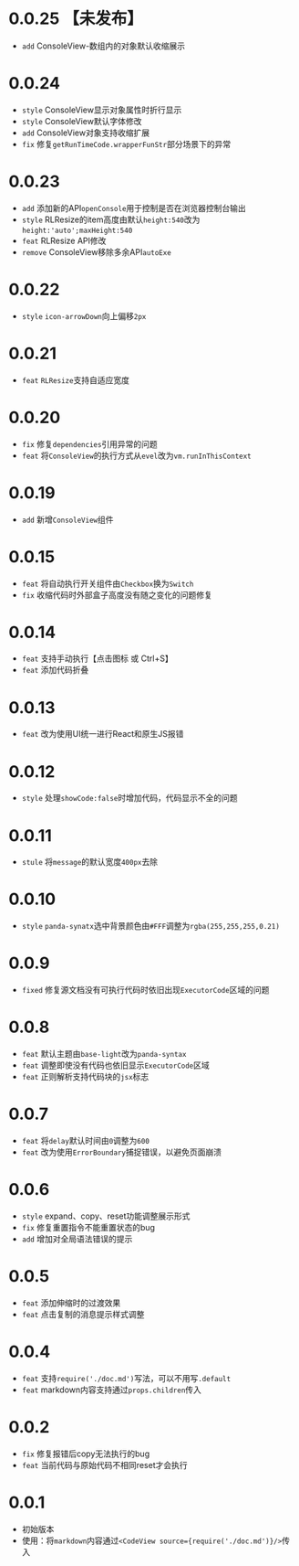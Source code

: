 # 0.0.25 【未发布】
- `add` ConsoleView-数组内的对象默认收缩展示

# 0.0.24
- `style` ConsoleView显示对象属性时折行显示
- `style` ConsoleView默认字体修改
- `add` ConsoleView对象支持收缩扩展
- `fix` 修复`getRunTimeCode.wrapperFunStr`部分场景下的异常

# 0.0.23
- `add` 添加新的API`openConsole`用于控制是否在浏览器控制台输出
- `style` RLResize的item高度由默认`height:540`改为`height:'auto';maxHeight:540`
- `feat` RLResize API修改
- `remove` ConsoleView移除多余API`autoExe`

# 0.0.22
- `style` `icon-arrowDown`向上偏移`2px`

# 0.0.21
- `feat` `RLResize`支持自适应宽度

# 0.0.20
- `fix` 修复`dependencies`引用异常的问题
- `feat` 将`ConsoleView`的执行方式从`evel`改为`vm.runInThisContext`

# 0.0.19
- `add` 新增`ConsoleView`组件

# 0.0.15
- `feat` 将自动执行开关组件由`Checkbox`换为`Switch`
- `fix` 收缩代码时外部盒子高度没有随之变化的问题修复

# 0.0.14
- `feat` 支持手动执行【点击图标 或 Ctrl+S】
- `feat` 添加代码折叠

# 0.0.13
- `feat` 改为使用UI统一进行React和原生JS报错

# 0.0.12
- `style` 处理`showCode:false`时增加代码，代码显示不全的问题

# 0.0.11
- `stule` 将`message`的默认宽度`400px`去除

# 0.0.10
- `style` `panda-synatx`选中背景颜色由`#FFF`调整为`rgba(255,255,255,0.21)`

# 0.0.9
- `fixed` 修复源文档没有可执行代码时依旧出现`ExecutorCode`区域的问题

# 0.0.8
- `feat` 默认主题由`base-light`改为`panda-syntax`
- `feat` 调整即使没有代码也依旧显示`ExecutorCode`区域
- `feat` 正则解析支持代码块的`jsx`标志

# 0.0.7
- `feat` 将`delay`默认时间由`0`调整为`600`
- `feat` 改为使用`ErrorBoundary`捕捉错误，以避免页面崩溃

# 0.0.6
- `style` expand、copy、reset功能调整展示形式
- `fix` 修复重置指令不能重置状态的bug
- `add` 增加对全局语法错误的提示

# 0.0.5
- `feat` 添加伸缩时的过渡效果
- `feat` 点击复制的消息提示样式调整

# 0.0.4
- `feat` 支持`require('./doc.md')`写法，可以不用写`.default`
- `feat` markdown内容支持通过`props.children`传入
    
# 0.0.2
- `fix` 修复报错后copy无法执行的bug
- `feat` 当前代码与原始代码不相同reset才会执行

# 0.0.1
- 初始版本 
- 使用：将`markdown`内容通过`<CodeView source={require('./doc.md')}/>`传入
